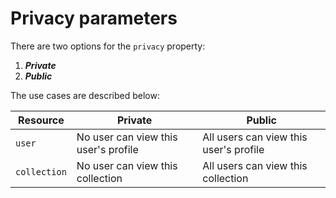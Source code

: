 # Privacy parameters
There are two options for the `privacy` property:
1. ***Private***
2. ***Public***

The use cases are described below:

| Resource | Private | Public |
| ------------- | ----------- | ----------- |
| `user` | No user can view this user's profile | All users can view this user's profile |
| `collection` |  No user can view this collection | All users can view this collection  |
